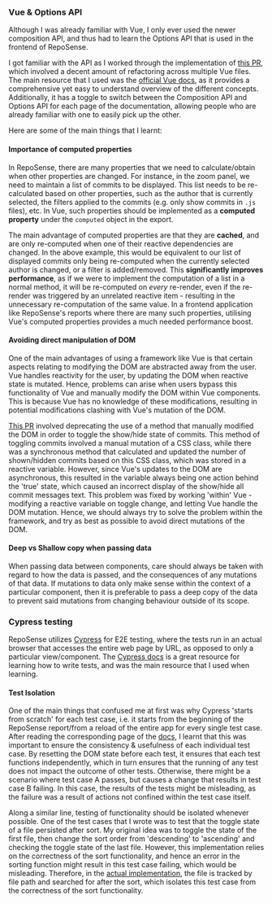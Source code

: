 ### Vue & Options API

Although I was already familiar with Vue, I only ever used the newer composition API, and thus had to learn the Options API that is used in the frontend of RepoSense.

I got familiar with the API as I worked through the implementation of [this PR](https://github.com/reposense/RepoSense/pull/1866), which involved a decent amount of refactoring across multiple Vue files. The main resource that I used was the [official Vue docs](https://vuejs.org/guide/introduction.html), as it provides a comprehensive yet easy to understand overview of the different concepts. Additionally, it has a toggle to switch between the Composition API and Options API for each page of the documentation, allowing people who are already familiar with one to easily pick up the other.

Here are some of the main things that I learnt:

####  Importance of computed properties
In RepoSense, there are many properties that we need to calculate/obtain when other properties are changed. For instance, in the zoom panel, we need to maintain a list of commits to be displayed. This list needs to be re-calculated based on other properties, such as the author that is currently selected, the filters applied to the commits (e.g. only show commits in `.js` files), etc. In Vue, such properties should be implemented as a **computed property** under the `computed` object in the export.

The main advantage of computed properties are that they are **cached**, and are only re-computed when one of their reactive dependencies are changed. In the above example, this would be equivalent to our list of displayed commits only being re-computed when the currently selected author is changed, or a filter is added/removed. This **significantly improves performance**, as if we were to implement the computation of a list in a normal method, it will be re-computed on *every* re-render, even if the re-render was triggered by an unrelated reactive item - resulting in the unnecessary re-computation of the same value. In a frontend application like RepoSense's reports where there are many such properties, utilising Vue's computed properties provides a much needed performance boost.

#### Avoiding direct manipulation of DOM
One of the main advantages of using a framework like Vue is that certain aspects relating to modifying the DOM are abstracted away from the user. Vue handles reactivity for the user, by updating the DOM when reactive state is mutated. Hence, problems can arise when users bypass this functionality of Vue and manually modify the DOM within Vue components. This is because Vue has no knowledge of these modifications, resulting in potential modifications clashing with Vue's mutation of the DOM.

[This PR](https://github.com/reposense/RepoSense/pull/1866) involved deprecating the use of a method that manually modified the DOM in order to toggle the show/hide state of commits. This method of toggling commits involved a manual mutation of a CSS class, while there was a synchronous method that calculated and updated the number of shown/hidden commits based on this CSS class, which was stored in a reactive variable. However, since Vue's updates to the DOM are asynchronous, this resulted in the variable always being one action behind the 'true' state, which caused an incorrect display of the show/hide all commit messages text. This problem was fixed by working 'within' Vue - modifying a reactive variable on toggle change, and letting Vue handle the DOM mutation. Hence, we should always try to solve the problem within the framework, and try as best as possible to avoid direct mutations of the DOM.

#### Deep vs Shallow copy when passing data
When passing data between components, care should always be taken with regard to how the data is passed, and the consequences of any mutations of that data. If mutations to data only make sense within the context of a particular component, then it is preferable to pass a deep copy of the data to prevent said mutations from changing behaviour outside of its scope.

### Cypress testing

RepoSense utilizes [Cypress](https://www.cypress.io/) for E2E testing, where the tests run in an actual browser that accesses the entire web page by URL, as opposed to only a particular view/component. The [Cypress docs](https://docs.cypress.io/guides/overview/why-cypress) is a great resource for learning how to write tests, and was the main resource that I used when learning.

#### Test Isolation
One of the main things that confused me at first was why Cypress 'starts from scratch' for each test case, i.e. it starts from the beginning of the RepoSense report/from a reload of the entire app for every single test case. After reading the corresponding page of the [docs](https://docs.cypress.io/guides/core-concepts/test-isolation), I learnt that this was important to ensure the consistency & usefulness of each individual test case. By resetting the DOM state before each test, it ensures that each test functions independently, which in turn ensures that the running of any test does not impact the outcome of other tests. Otherwise, there might be a scenario where test case A passes, but causes a change that results in test case B failing. In this case, the results of the tests might be misleading, as the failure was a result of actions not confined within the test case itself.

Along a similar line, testing of functionality should be isolated whenever possible. One of the test cases that I wrote was to test that the toggle state of a file persisted after sort. My original idea was to toggle the state of the first file, then change the sort order from 'descending' to 'ascending' and checking the toggle state of the last file. However, this implementation relies on the correctness of the sort functionality, and hence an error in the sorting function might result in this test case failing, which would be misleading. Therefore, in the [actual implementation](https://github.com/reposense/RepoSense/commit/1dd4ab44a1981023169f65ead4b24588c6344052#diff-c6e7d02d4131f1788f7ec1dc99e38edcee54f91e0774bc821361cc55d307b769R121), the file is tracked by file path and searched for after the sort, which isolates this test case from the correctness of the sort functionality.